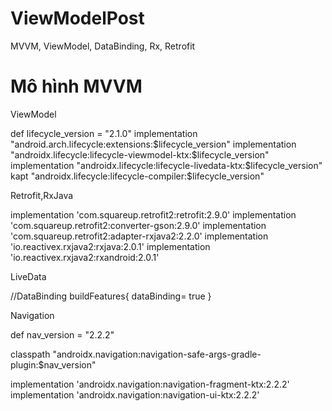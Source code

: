 # ViewModelPost
MVVM, ViewModel, DataBinding, Rx, Retrofit
# Mô hình MVVM

ViewModel

def lifecycle_version = "2.1.0"
implementation "android.arch.lifecycle:extensions:$lifecycle_version"
implementation "androidx.lifecycle:lifecycle-viewmodel-ktx:$lifecycle_version"
implementation "androidx.lifecycle:lifecycle-livedata-ktx:$lifecycle_version"
kapt "androidx.lifecycle:lifecycle-compiler:$lifecycle_version"

Retrofit,RxJava

implementation 'com.squareup.retrofit2:retrofit:2.9.0'
implementation 'com.squareup.retrofit2:converter-gson:2.9.0'
implementation 'com.squareup.retrofit2:adapter-rxjava2:2.2.0' 
implementation 'io.reactivex.rxjava2:rxjava:2.0.1'
implementation 'io.reactivex.rxjava2:rxandroid:2.0.1'

LiveData


 //DataBinding
    buildFeatures{
        dataBinding= true
    }
    
    
Navigation

 def nav_version = "2.2.2"
 
 classpath "androidx.navigation:navigation-safe-args-gradle-plugin:$nav_version"
        
implementation 'androidx.navigation:navigation-fragment-ktx:2.2.2'
implementation 'androidx.navigation:navigation-ui-ktx:2.2.2'
